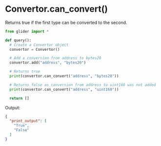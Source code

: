 # Convertor.can\_convert()

Returns true if the first type can be converted to the second.

```python
from glider import *

def query():
  # Create a Convertor object 
  convertor = Convertor()

  # Add a conversion from address to bytes20
  convertor.add("address", "bytes20")

  # Returns true
  print(convertor.can_convert("address", "bytes20"))

  # Returns false as conversion from address to uint160 was not added
  print(convertor.can_convert("address", "uint160"))

  return []
```

Output:

```json
{
  "print_output": [
    "True",
    "False"
  ]
}
```
